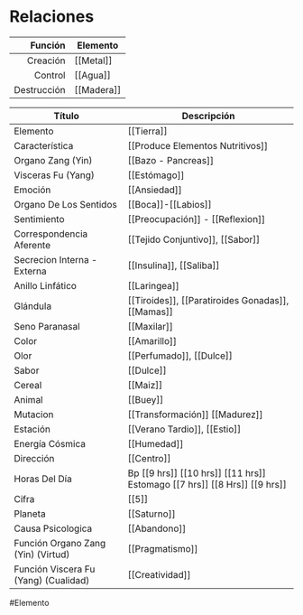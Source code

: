 # Relaciones
|     Función | Elemento   |
| -----------:| ---------- |
|    Creación | [[Metal]]  |
|     Control | [[Agua]]   |
| Destrucción | [[Madera]] |


| Título                               | Descripción                                                               |
| ------------------------------------ | ------------------------------------------------------------------------- |
| Elemento                             | [[Tierra]]                                                                |
| Característica                       | [[Produce Elementos Nutritivos]]                                          |
| Organo Zang (Yin)                    | [[Bazo - Pancreas]]                                                       |
| Visceras Fu (Yang)                   | [[Estómago]]                                                              |
| Emoción                              | [[Ansiedad]]                                                              |
| Organo De Los Sentidos               | [[Boca]]-[[Labios]]                                                       |
| Sentimiento                          | [[Preocupación]] - [[Reflexion]]                                          |
| Correspondencia Aferente             | [[Tejido Conjuntivo]], [[Sabor]]                                          |
| Secrecion Interna - Externa          | [[Insulina]], [[Saliba]]                                                  |
| Anillo Linfático                     | [[Laringea]]                                                              |
| Glándula                             | [[Tiroides]], [[Paratiroides Gonadas]], [[Mamas]]                         |
| Seno Paranasal                       | [[Maxilar]]                                                               |
| Color                                | [[Amarillo]]                                                              |
| Olor                                 | [[Perfumado]], [[Dulce]]                                                  |
| Sabor                                | [[Dulce]]                                                                 |
| Cereal                               | [[Maiz]]                                                                  |
| Animal                               | [[Buey]]                                                                  |
| Mutacion                             | [[Transformación]] [[Madurez]]                                            |
| Estación                             | [[Verano Tardio]], [[Estio]]                                              |
| Energía Cósmica                      | [[Humedad]]                                                               |
| Dirección                            | [[Centro]]                                                                |
| Horas Del Día                        | Bp [[9 hrs]] [[10 hrs]] [[11 hrs]] Estomago [[7 hrs]] [[8 Hrs]] [[9 hrs]] |
| Cifra                                | [[5]]                                                                     |
| Planeta                              | [[Saturno]]                                                               |
| Causa Psicologica                    | [[Abandono]]                                                              |
| Función Organo Zang (Yin) (Virtud)   | [[Pragmatismo]]                                                           |
| Función Viscera Fu (Yang) (Cualidad) | [[Creatividad]]                                                           |

#Elemento 